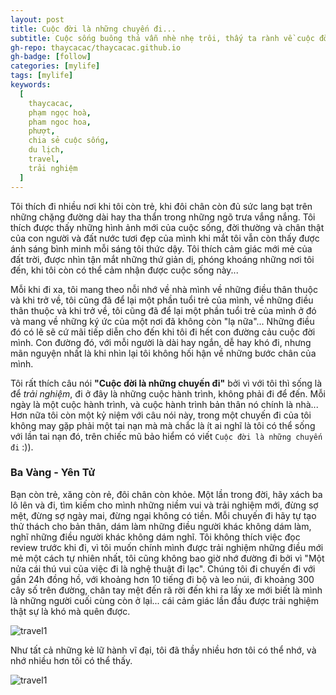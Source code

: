 ```yaml
---
layout: post
title: Cuộc đời là những chuyến đi...
subtitle: Cuộc sống buông thả vẫn nhè nhẹ trôi, thấy ta rành về cuộc đời nhưng chỉ bập bẹ thôi.
gh-repo: thaycacac/thaycacac.github.io
gh-badge: [follow]
categories: [mylife]
tags: [mylife]
keywords:
  [
    thaycacac,
    phạm ngọc hoà,
    pham ngoc hoa,
    phượt,
    chia sẻ cuộc sống,
    du lịch,
    travel,
    trải nghiệm
  ]
---
```


Tôi thích đi nhiều nơi khi tôi còn trẻ, khi đôi chân còn đủ sức lang bạt trên những chặng đường dài hay tha thẩn trong những ngõ trưa vắng nắng. Tôi thích được thấy những hình ảnh mới của cuộc sống, đời thường và chân thật của con người và đất nước tươi đẹp của mình khi mắt tôi vẫn còn thấy được ánh sáng bình minh mỗi sáng tôi thức dậy. Tôi thích cảm giác mới mẻ của đất trời, được nhìn tận mắt những thứ giản dị, phóng khoáng những nơi tôi đến, khi tôi còn có thể cảm nhận được cuộc sống này...

Mỗi khi đi xa, tôi mang theo nỗi nhớ về nhà mình về những điều thân thuộc và khi trở về, tôi cũng đã để lại một phần tuổi trẻ của mình, về những điều thân thuộc và khi trở về, tôi cũng đã để lại một phần tuổi trẻ của mình ở đó và mang về những ký ức của một nơi đã không còn "lạ nữa"... Những điều đó có lẽ sẽ cứ mãi tiếp diễn cho đến khi tôi đi hết con đường cảu cuộc đời mình. Con đường đó, với mỗi người là dài hay ngắn, dễ hay khó đi, nhưng mãn nguyện nhất là khi nhìn lại tôi không hối hận về những bước chân của mình.

Tôi rất thích câu nói **"Cuộc đời là những chuyến đi"** bởi vì với tôi thì sống là để *trải nghiệm*, đi ở đây là những cuộc hành trình, không phải đi để đến. Mỗi ngày là một cuộc hành trình, và cuộc hành trình bản thân nó chính là nhà... Hơn nữa tôi còn một kỷ niệm với câu nói này, trong một chuyến đi của tôi không may gặp phải một tai nạn mà mà chắc là ít ai nghĩ là tôi có thể sống với lần tai nạn đó, trên chiếc mũ bảo hiểm có viết `Cuộc đời là những chuyến đi` :)).

### Ba Vàng - Yên Tử

Bạn còn trẻ, xăng còn rẻ, đôi chân còn khỏe. Một lần trong đời, hãy xách ba lô lên và đi, tìm kiếm cho mình những niềm vui và trải nghiệm mới, đừng sợ mệt, đừng sợ ngày mai, đừng ngại không có tiền. Mỗi chuyến đi hãy tự tạo thử thách cho bản thân, dám làm những điều người khác không dám làm, nghĩ những điều người khác không dám nghĩ. Tôi không thích việc đọc review trước khi đi, vì tôi muốn chính mình được trải nghiệm những điều mới mẻ một cách tự nhiên nhất, tôi cũng không bao giờ nhớ đường đi bởi vì "Một nửa cái thú vui của việc đi là nghệ thuật đi lạc". Chúng tôi đi chuyến đi với gần 24h đồng hồ, với khoảng hơn 10 tiếng đi bộ và leo núi, đi khoảng 300 cây số trên đường, chân tay mệt đến rã rời đến khi ra lấy xe mới biết là mình là những người cuối cùng còn ở lại... cái cảm giác lần đầu được trải nghiệm thật sự là khó mà quên được.

![travel1](https://i.imgur.com/JGN9fiv.jpg)

Như tất cả những kẻ lữ hành vĩ đại, tôi đã thầy nhiều hơn tôi có thể nhớ, và nhớ nhiều hơn tôi có thể thấy.

![travel1](https://i.imgur.com/2xAggR0.jpg)
